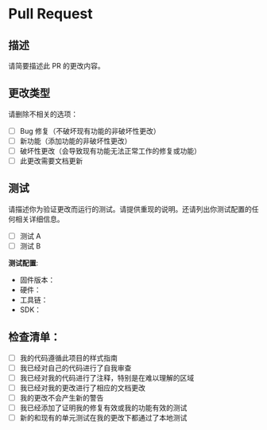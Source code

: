 # Pull Request

## 描述
请简要描述此 PR 的更改内容。

## 更改类型
请删除不相关的选项：

- [ ] Bug 修复（不破坏现有功能的非破坏性更改）
- [ ] 新功能（添加功能的非破坏性更改）
- [ ] 破坏性更改（会导致现有功能无法正常工作的修复或功能）
- [ ] 此更改需要文档更新

## 测试
请描述你为验证更改而运行的测试。请提供重现的说明。还请列出你测试配置的任何相关详细信息。

- [ ] 测试 A
- [ ] 测试 B

**测试配置**:
* 固件版本：
* 硬件：
* 工具链：
* SDK：

## 检查清单：

- [ ] 我的代码遵循此项目的样式指南
- [ ] 我已经对自己的代码进行了自我审查
- [ ] 我已经对我的代码进行了注释，特别是在难以理解的区域
- [ ] 我已经对我的更改进行了相应的文档更改
- [ ] 我的更改不会产生新的警告
- [ ] 我已经添加了证明我的修复有效或我的功能有效的测试
- [ ] 新的和现有的单元测试在我的更改下都通过了本地测试
